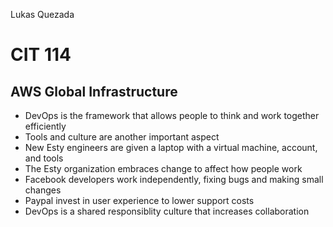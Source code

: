 Lukas Quezada
# CIT 114
## AWS Global Infrastructure
- DevOps is the framework that allows people to think and work together efficiently
- Tools and culture are another important aspect
- New Esty engineers are given a laptop with a virtual machine, account, and tools
- The Esty organization embraces change to affect how people work
- Facebook developers work independently, fixing bugs and making small changes
- Paypal invest in user experience to lower support costs
- DevOps is a shared responsiblity culture that increases collaboration
